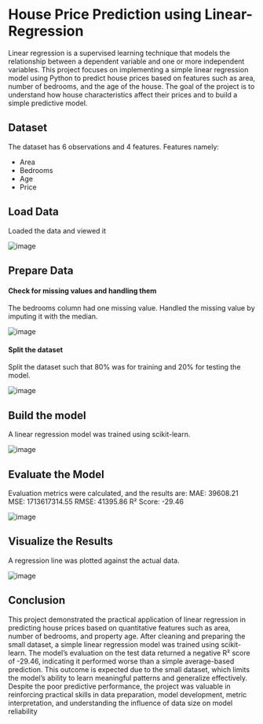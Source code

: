 # House Price Prediction using Linear-Regression
Linear regression is a supervised learning technique that models the relationship between a dependent variable and one or more independent variables. This project focuses on implementing a simple linear regression model using Python to predict house prices based on features such as area, number of bedrooms, and the age of the house. The goal of the project is to understand how house characteristics affect their prices and to build a simple predictive model.

## Dataset
The dataset has 6 observations and 4 features. Features namely:
-	Area
-	Bedrooms
-	Age
-	Price
  
## Load Data
Loaded the data and viewed it

![image](https://github.com/user-attachments/assets/13ed5cc5-f276-4107-8e69-edcd746889f4)

## Prepare Data
#### Check for missing values and handling them
The bedrooms column had one missing value. Handled the missing value by imputing it with the median.

![image](https://github.com/user-attachments/assets/4b092afb-e4b0-44c6-ab28-ca1a6167cc73)

#### Split the dataset
Split the dataset such that 80% was for training and 20% for testing the model.

![image](https://github.com/user-attachments/assets/5fd2bd9f-144e-49d2-8028-1a71d6f4da73)

## Build the model
A linear regression model was trained using scikit-learn.

![image](https://github.com/user-attachments/assets/b05986b3-772e-48a7-9335-5a6f6be375e3)

## Evaluate the Model
Evaluation metrics were calculated, and the results are:
MAE: 39608.21
MSE: 1713617314.55
RMSE: 41395.86
R² Score: -29.46

![image](https://github.com/user-attachments/assets/5ba7cf6e-0bce-482f-97c1-9aa9db6c47be)

## Visualize the Results
A regression line was plotted against the actual data.

![image](https://github.com/user-attachments/assets/9e56c162-dafe-491b-9e3f-fec041535e80)

## Conclusion
This project demonstrated the practical application of linear regression in predicting house prices based on quantitative features such as area, number of bedrooms, and property age. After cleaning and preparing the small dataset, a simple linear regression model was trained using scikit-learn. The model’s evaluation on the test data returned a negative R² score of -29.46, indicating it performed worse than a simple average-based prediction. This outcome is expected due to the small dataset, which limits the model’s ability to learn meaningful patterns and generalize effectively. Despite the poor predictive performance, the project was valuable in reinforcing practical skills in data preparation, model development, metric interpretation, and understanding the influence of data size on model reliability




